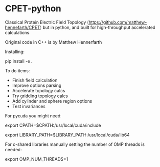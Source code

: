 # CPET-python

Classical Protein Electric Field Topology (https://github.com/matthew-hennefarth/CPET) but in python, and built for high-throughput accelerated calculations

Original code in C++ is by Matthew Hennerfarth

Installing:

pip install -e .

To do items:

- Finish field calculation
- Improve options parsing
- Accelerate topology calcs
- Try gridding topology calcs
- Add cylinder and sphere region options
- Test invariances

For pycuda you might need:

export CPATH=$CPATH:/usr/local/cuda/include

export LIBRARY_PATH=$LIBRARY_PATH:/usr/local/cuda/lib64

For c-shared libraries manually setting the number of OMP threads is needed: 

export OMP_NUM_THREADS=1
